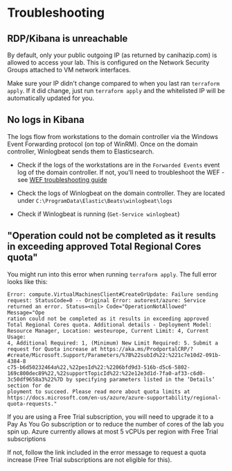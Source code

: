 # Troubleshooting

## RDP/Kibana is unreachable

By default, only your public outgoing IP (as returned by canihazip.com) is allowed to access your lab. This is configured on the Network Security Groups attached to VM network interfaces.

Make sure your IP didn't change compared to when you last ran `terraform apply`. If it did change, just run `terraform apply` and the whitelisted IP will be automatically updated for you.

## No logs in Kibana

The logs flow from workstations to the domain controller via the Windows Event Forwarding protocol (on top of WinRM). Once on the domain controller, Winlogbeat sends them to Elasticsearch.

- Check if the logs of the workstations are in the `Forwarded Events` event log of the domain controller. If not, you'll need to troubleshoot the WEF - see [WEF troubleshooting guide](./wef_troubleshooting.md)

- Check the logs of Winlogbeat on the domain controller. They are located under `C:\ProgramData\Elastic\Beats\winlogbeat\logs`

- Check if Winlogbeat is running (`Get-Service winlogbeat`)
    
## "Operation could not be completed as it results in exceeding approved Total Regional Cores quota"

You might run into this error when running `terraform apply`. The full error looks like this:

```
Error: compute.VirtualMachinesClient#CreateOrUpdate: Failure sending request: StatusCode=0 -- Original Error: autorest/azure: Service returned an error. Status=<nil> Code="OperationNotAllowed" Message="Ope
ration could not be completed as it results in exceeding approved Total Regional Cores quota. Additional details - Deployment Model: Resource Manager, Location: westeurope, Current Limit: 4, Current Usage:
4, Additional Required: 1, (Minimum) New Limit Required: 5. Submit a request for Quota increase at https://aka.ms/ProdportalCRP/?#create/Microsoft.Support/Parameters/%7B%22subId%22:%221c7e10d2-091b-4384-8
c75-b6d50232464a%22,%22pesId%22:%2206bfd9d3-516b-d5c6-5802-169c800dec89%22,%22supportTopicId%22:%22e12e3d1d-7fa0-af33-c6d0-3c50df9658a3%22%7D by specifying parameters listed in the ‘Details’ section for de
ployment to succeed. Please read more about quota limits at https://docs.microsoft.com/en-us/azure/azure-supportability/regional-quota-requests." 
```

If you are using a Free Trial subscription, you will need to upgrade it to a Pay As You Go subscription or to reduce the number of cores of the lab you spin up. Azure currently allows at most 5 vCPUs per region with Free Trial subscriptions

If not, follow the link included in the error message to request a quota increase (Free Trial subscriptions are not eligible for this).